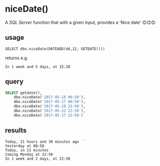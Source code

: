 # niceDate()
A *SQL Server* function that with a given input, provides a 'Nice date' 😊😊😊

## usage

`SELECT dbo.niceDate(DATEADD(dd,12, GETDATE()))`

returns e.g.

`In 1 week and 5 days, at 15:28`

## query
```sql 
SELECT getdate(),
	dbo.niceDate('2017-05-18 00:50'), 
	dbo.niceDate('2017-05-17 00:50'),
	dbo.niceDate('2017-05-18 22:50'),
	dbo.niceDate('2017-05-22 22:50'),
	dbo.niceDate('2017-05-27 22:50')
``` 
  
## results
```2017-05-18 22:28:04.757	
Today, 21 hours and 38 minutes ago	`
Yesterday at 00:50	
Today, in 21 minutes
Coming Monday at 22:50
In 1 week and 2 days, at 22:50
```
